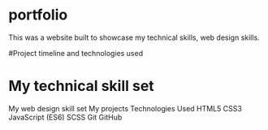 # portfolio
This was a website built to showcase my technical skills, web design skills.

#Project timeline and technologies used

# My technical skill set

My web design skill set
My projects
Technologies Used
HTML5
CSS3
JavaScript (ES6)
SCSS
Git
GitHub
